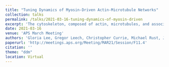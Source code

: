 ```yaml
---
title: "Tuning Dynamics of Myosin-Driven Actin-Microtubule Networks"
collection: talks
permalink: /talks/2021-03-16-tuning-dynamics-of-myosin-driven
excerpt: 'The cytoskeleton, composed of actin, microtubules, and associated motor and binding proteins, is an actively rearranging network with tunable structure and mechanics. For example, myosin motors can induce contraction, extension and flow of actin networks. While actomyosin networks have been well-characterized, the impact of microtubules on actomyosin dynamics remains poorly understood. Here, we create active composite networks of actin and microtubules that exhibit contractile dynamics driven by myosin II. We tune the dynamics, activity and structure of composites by varying the relative concentrations of actin, microtubules, and myosin. Using multi-spectral confocal microscopy, along with differential dynamic microscopy (DDM), particle image velocimetry (PIV), and spatial image autocorrelation (SIA) analyses, we characterize how network composition affects the non-equilibrium dynamics and structure over time. Specifically, we use DDM and PIV to quantify the rate and directionality of network motion, and we use SIA to quantify time-varying network correlation length scales. These results provide new insight into the diverse interactions cells can use to tune activity, as well as the design of tunable active materials.'
date: 2021-03-16
venue: 'APS March Meeting'
authors: 'Gloria Lee, Gregor Leech, Christopher Currie, Michael Rust, Jennifer L. Ross, Ryan McGorty, Rae M. Robertson-Anderson'
paperurl: 'http://meetings.aps.org/Meeting/MAR21/Session/F11.4'
citation: ''
theme: "ddm"
location: Virtual
---
```


